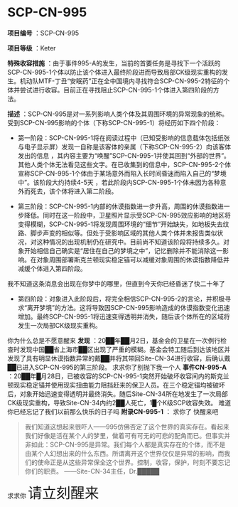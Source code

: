 # SCP-CN-995

**项目编号** ：SCP-CN-995

**项目等级** ：Keter


**特殊收容措施** ：由于事件995-A的发生，当前的首要任务是寻找下一个活跃的SCP-CN-995-1个体以防止该个体进入最终阶段进而导致局部CK级现实重构的发生。机动队MTF-丁丑“安眠药”正在全中国境内寻找符合SCP-CN-995-2特征的个体并尝试进行收容。目前正在寻找阻止SCP-CN-995-1个体进入第四阶段的方法。

**描述** ：SCP-CN-995是对一系列影响人类个体及其周围环境的异常现象的统称。受到SCP-CN-995影响的个体（下称SCP-CN-995-1）将经历如下四个阶段：

- 第一阶段：SCP-CN-995-1将在阅读过程中（已知受影响的信息载体包括纸张与电子显示屏）发现一自称是该客体的亲属（下称SCP-CN-995-2）向该客体发出的信息 ，其内容主要为“唤醒”SCP-CN-995-1并使其回到“外部的世界”。其他人类个体无法看见这些文字。在已收集到的信息中，SCP-CN-995-2个体宣称SCP-CN-995-1个体由于某场意外而陷入长时间昏迷而陷入自己的“梦境中”。该阶段大约持续4-5天 ，若此阶段内SCP-CN-995-1个体未因为各种意外而死去，该个体将进入第二阶段。



- 第三阶段：SCP-CN-995-1内部的休谟指数进一步升高，周围的休谟指数进一步降低。同时在这一阶段中，卫星照片显示受SCP-CN-995效应影响的地区将变得模糊，SCP-CN-995-1将发现周围环境的“细节”开始缺失，如地板失去纹路、脚步声变的相似等。但处于受影响区域的其他人类个体并未报告类似状况，对这种情况的出现机制仍在研究中。目前尚不知道该阶段将持续多久。对象开始相信自己确实是“居住在自己的梦境之中”，记忆删除并不能消除这一影响。在对象周围部署斯克兰顿现实稳定锚可以减缓对象周围的休谟指数降低并减缓个体进入第四阶段。

我不知道这条消息会出现在你梦中的哪里，但直到今天你已经昏迷了快二十年了

- 第四阶段：对象进入此阶段后，将完全相信SCP-CN-995-2的言论，并积极寻求“离开梦境”的方法。这将导致因SCP-CN-995影响造成的休谟指数变化迅速增加。最终SCP-CN-995-1将迅速变得透明并消失，随后该个体所在的区域将发生一次局部CK级现实重构。

你为什么总是不愿意醒来
**发现** ：20██年██月2日，基金会的卫星在一次例行检查时发现中国██省上海市██区出现了严重的模糊。基金会特工随后到达该地区并发现了具有明显休谟指数异常的戴██并将其带回Site-CN-34进行收容，后确认戴██已进入SCP-CN-995的第三阶段。
求求你了别抛下我一个人
**事件CN-995-A** ：20██年█月28日，已被收容的SCP-CN-995-1突然开始破坏收容间内的斯克兰顿现实稳定锚并使用现实扭曲能力阻挡赶来的保卫人员。在三个稳定锚均被破坏后，对象开始迅速变得透明并最终消失。随后Site-CN-34所在地发生了一次局部CK级现实重构，导致Site-CN-34内约2██人死亡，1█个K级SCP收容失效。
难道你已经忘记了我们以前那么快乐的日子吗
**附录CN-995-1** ：
求你了
快醒来吧


> 我们知道这想起来很吓人——995仿佛否定了这个世界的真实存在。看起来我们好像是活在某个人的梦里，做着可有可无的可悲的配角而已。但事实并非如此：SCP-CN-995是异常。我们每个人都是真实存在的个体，而不是由某个人幻想出来的什么东西。所谓离开这个世界仅仅是异常的影响，而我们的使命正是从这些异常保全这个世界。控制，收容，保护，时刻不要忘记你们的职责。
——Site-CN-34主任，Dr.█████
> 

求求你
<span style='font-size:xx-large;'>&#35831;&#31435;&#21051;&#37266;&#26469;</span>


